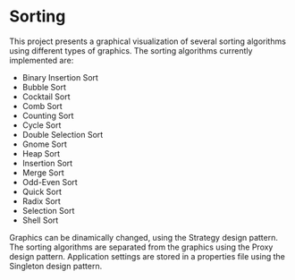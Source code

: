 # Sorting

This project presents a graphical visualization of several sorting algorithms using different types of graphics. The sorting algorithms currently implemented are:

- Binary Insertion Sort
- Bubble Sort
- Cocktail Sort
- Comb Sort
- Counting Sort
- Cycle Sort
- Double Selection Sort
- Gnome Sort
- Heap Sort
- Insertion Sort
- Merge Sort
- Odd-Even Sort
- Quick Sort
- Radix Sort
- Selection Sort
- Shell Sort 

Graphics can be dinamically changed, using the Strategy design pattern. The sorting algorithms are separated from the graphics using the Proxy design pattern. Application settings are stored in a properties file using the Singleton design pattern.

